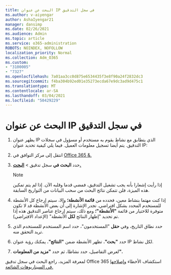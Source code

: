 ```yaml
---
title: البحث عن عنوان IP في سجل التدقيق
ms.author: v-aiyengar
author: AshaIyengar21
manager: dansimp
ms.date: 02/26/2021
ms.audience: Admin
ms.topic: article
ms.service: o365-administration
ROBOTS: NOINDEX, NOFOLLOW
localization_priority: Normal
ms.collection: Adm_O365
ms.custom:
- "3100005"
- "7327"
ms.openlocfilehash: 7a01aa3cc0d875e6534435f3e8f90a24f2832dc3
ms.sourcegitcommit: f4ba304b92ed01e35273ecda67e9dc3ad9d475c1
ms.translationtype: MT
ms.contentlocale: ar-SA
ms.lasthandoff: 03/04/2021
ms.locfileid: "50429229"
---
```

# <a name="find-the-ip-address-in-audit-log"></a>البحث عن عنوان IP في سجل التدقيق

1. يظهر عنوان IP الذي يتطابق مع نشاط يقوم به مستخدم أو مسؤول في سجلات التدقيق. يتم أيضا تسجيل معلومات العميل. فيما يلي كيفية تحديد عنوان IP:

1. انتقل إلى مركز التوافق في [Office 365 &.](https://go.microsoft.com/fwlink/p/?linkid=2077143)
1. حدد **البحث في** سجل تدقيق  >  **[البحث.](https://go.microsoft.com/fwlink/?linkid=2103759)**
    > [!NOTE]
    > إذا رأيت إشعارا بأنه يجب تشغيل التدقيق، فمضي قدما وقلبه الآن. إذا لم يتم تمكين هذه الميزة، فلن تتمكن نتائج البحث من سحب البيانات من التواريخ السابقة.
1. إذا كنت مهتما بنشاط معين، فحدده من **قائمة الأنشطة؛** وإلا، سيتم إرجاع كل الأنشطة للمستخدم المحدد بشكل افتراضي. تجدر الإشارة إلى أن بعض الأنشطة قد لا تكون متوفرة للاختيار من قائمة **"الأنشطة"؛** ومع ذلك، سيتم إرجاع عناصر التدقيق هذه إذا تم تحديد "إظهار النتائج **لكل** الأنشطة" (الإعداد الافتراضي).
1. حدد نطاق التاريخ، وفي **حقل** "المستخدمون"، حدد اسم المستخدم للمستخدم الذي تريد التحقق منه.
1. حدد **"بحث".** تظهر الأنشطة ضمن **"النتائج".** يمكنك رؤية عنوان IP لكل نشاط.
1. لعرض التفاصيل، حدد نشاطا، ثم حدد **"مزيد من المعلومات".**

لمعرفة المزيد، راجع البحث في سجل تدقيق Office 365 استكشاف الأخطاء [وإصلاحها في السيناريوهات الشائعة.](https://go.microsoft.com/fwlink/?linkid=2103944)